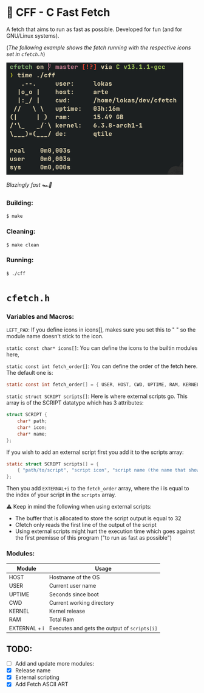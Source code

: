 # 🚀 CFF - C Fast Fetch
A fetch that aims to run as fast as possible. Developed for fun (and for GNU/Linux systems).

(_The following example shows the fetch running with the respective icons set in `cfetch.h`_)

![](https://raw.githubusercontent.com/egujito/cff/master/example-og.png)

_Blazingly fast  🏎️💨_

### Building:

```
$ make
```

### Cleaning:

```
$ make clean
```

### Running:

```
$ ./cff
```

# `cfetch.h`

### Variables and Macros:

`LEFT_PAD`: If you define icons in icons[], makes sure you set this to " " so the module name doesn't stick to the icon.

`static const char* icons[]`: You can define the icons to the builtin modules here,

`static const int fetch_order[]`: You can define the order of the fetch here. The default one is:
```c
static const int fetch_order[] = { USER, HOST, CWD, UPTIME, RAM, KERNEL, DE };
```
`static struct SCRIPT scripts[]`: Here is where external scripts go. This array is of the SCRIPT datatype which has 3 attributes:
```c
struct SCRIPT {
	char* path;
	char* icon;
	char* name;
};
```
If you wish to add an external script first you add it to the scripts array:
```c
static struct SCRIPT scripts[] = {
	{ "path/to/script", "script icon", "script name (the name that shows on the fetch)" }
};
```
Then you add `EXTERNAL+i` to the `fetch_order` array, where the i is equal to the index of your script in the `scripts` array. 

⚠️ Keep in mind the following when using external scripts:
- The buffer that is allocated to store the script output is equal to 32
- Cfetch only reads the first line of the output of the script
- Using external scripts might hurt the execution time which goes against the first premisse of this program ("to run as fast as possible")

### Modules:

Module        | Usage
------------- | -------------
HOST  	      | Hostname of the OS
USER  	      | Current user name
UPTIME        | Seconds since boot
CWD           | Current working directory
KERNEL        | Kernel release
RAM           | Total Ram
EXTERNAL + i  | Executes and gets the output of `scripts[i]`

## TODO:

- [ ]  Add and update more modules:
- [x]  Release name
- [x]  External scripting
- [x]  Add Fetch ASCII ART
